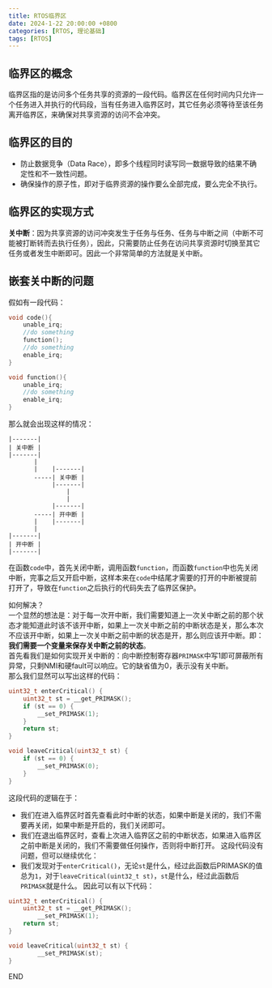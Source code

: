 ```yaml
---
title: RTOS临界区
date: 2024-1-22 20:00:00 +0800
categories: [RTOS, 理论基础]
tags: [RTOS]
---
```


## 临界区的概念
临界区指的是访问多个任务共享的资源的一段代码。临界区在任何时间内只允许一个任务进入并执行的代码段，当有任务进入临界区时，其它任务必须等待至该任务离开临界区，来确保对共享资源的访问不会冲突。

## 临界区的目的
* 防止数据竞争（Data Race），即多个线程同时读写同一数据导致的结果不确定性和不一致性问题。
* 确保操作的原子性，即对于临界资源的操作要么全部完成，要么完全不执行。

## 临界区的实现方式
**关中断**：因为共享资源的访问冲突发生于任务与任务、任务与中断之间（中断不可能被打断转而去执行任务），因此，只需要防止任务在访问共享资源时切换至其它任务或者发生中断即可。因此一个非常简单的方法就是关中断。

## 嵌套关中断的问题
假如有一段代码：
```c
void code(){
    unable_irq;
    //do something
    function();
    //do something
    enable_irq;
}

void function(){
    unable_irq;
    //do something
    enable_irq;
}
```
那么就会出现这样的情况：
```
|-------|
| 关中断 |
|-------|
       |
       |    |-------|
       -----| 关中断 |
            |-------|
                |
                |
            |-------|
       -----| 开中断 |
       |    |-------|
       |
|-------|
| 开中断 |
|-------|
```
在函数`code`中，首先关闭中断，调用函数`function`，而函数`function`中也先关闭中断，完事之后又开启中断，这样本来在`code`中结尾才需要的打开的中断被提前打开了，导致在`function`之后执行的代码失去了临界区保护。

如何解决？  
一个显然的想法是：对于每一次开中断，我们需要知道上一次关中断之前的那个状态才能知道此时该不该开中断，如果上一次关中断之前的中断状态是关，那么本次不应该开中断，如果上一次关中断之前中断的状态是开，那么则应该开中断。即：**我们需要一个变量来保存关中断之前的状态**。  
首先看我们是如何实现开关中断的：向中断控制寄存器`PRIMASK`中写1即可屏蔽所有异常，只剩NMI和硬fault可以响应。它的缺省值为0，表示没有关中断。   
那么我们显然可以写出这样的代码：
```c
uint32_t enterCritical() {
    uint32_t st = __get_PRIMASK();
    if (st == 0) {
        __set_PRIMASK(1);
    }
    return st;
}

void leaveCritical(uint32_t st) {
    if (st == 0) {
        __set_PRIMASK(0);
    }
}
```
这段代码的逻辑在于：
* 我们在进入临界区时首先查看此时中断的状态，如果中断是关闭的，我们不需要再关闭，如果中断是开启的，我们关闭即可。
* 我们在退出临界区时，查看上次进入临界区之前的中断状态，如果进入临界区之前中断是关闭的，我们不需要做任何操作，否则将中断打开。
这段代码没有问题，但可以继续优化：
* 我们发现对于`enterCritical()`，无论`st`是什么，经过此函数后PRIMASK的值总为`1`，对于`leaveCritical(uint32_t st)`，`st`是什么，经过此函数后`PRIMASK`就是什么。
因此可以有以下代码：
  
```c
uint32_t enterCritical() {
    uint32_t st = __get_PRIMASK();
        __set_PRIMASK(1);
    return st;
}

void leaveCritical(uint32_t st) {
        __set_PRIMASK(st);
}
```  


END





